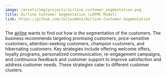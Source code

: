```yaml
---
image: /assets/img/projects/airline_customer_segmentation.png
title: Airline Customer Segmentation (LRFMC Model)
link: https://github.com/JuliusHmto/Airline-Customer-Segmentation
---
```


The [airline](https://www.researchgate.net/publication/343777831_Analysis_Method_for_Customer_Value_of_Aviation_Big_Data_Based_on_LRFMC_Model) wants to find out how is the segmentation of the customers. The business recommends targeting promising customers, price-sensitive customers, attention-seeking customers, champion customers, and hibernating customers. Key strategies include offering welcome offers, loyalty programs, personalized communication, re-engagement campaigns, and continuous feedback and customer support to improve satisfaction and address customer needs. These strategies cater to different customer clusters.